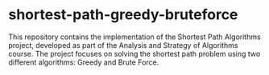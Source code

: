 # shortest-path-greedy-bruteforce
This repository contains the implementation of the Shortest Path Algorithms project, developed as part of the Analysis and Strategy of Algorithms course. The project focuses on solving the shortest path problem using two different algorithms: Greedy and Brute Force.
